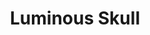 ---
title: "Luminous Skull"
description: "This piece is a meditation on form and transience. The skull, drawn with anatomical precision, becomes a symbol of what remains when everything else is gone. The pastel background, almost celestial, wraps the bone structure as if death had its own aura. I wanted to merge the technical with the poetic, the hard with the soft, to create an image that is not only seen but felt. It’s a work about memory, about essence, about the beauty that persists in what’s left behind."
image: "@assets/projects/25.webp"
---
